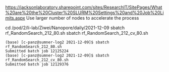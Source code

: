 https://jacksonlaboratory.sharepoint.com/sites/ResearchIT/SitePages/What%20are%20the%20Cluster%20SLURM%20Settings%20and%20Job%20Limits.aspx
Use larger number of nodes to accelerate the process


cd /pod/2/li-lab/Ziwei/Nanopore/daily/2021-12-09
sbatch rf_RandomSearch_212_80.sh
sbatch rf_RandomSearch_212_cv_80.sh

```shell
(base) [c-panz@sumner-log2 2021-12-09]$ sbatch rf_RandomSearch_212_80.sh
Submitted batch job 12125224
(base) [c-panz@sumner-log2 2021-12-09]$ sbatch rf_RandomSearch_212_cv_80.sh
Submitted batch job 12129376
```
